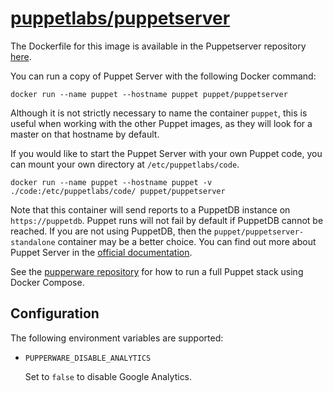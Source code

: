 # [puppetlabs/puppetserver](https://github.com/puppetlabs/puppetserver)

The Dockerfile for this image is available in the Puppetserver repository
[here][1].

You can run a copy of Puppet Server with the following Docker command:

    docker run --name puppet --hostname puppet puppet/puppetserver

Although it is not strictly necessary to name the container `puppet`, this is
useful when working with the other Puppet images, as they will look for a master
on that hostname by default.

If you would like to start the Puppet Server with your own Puppet code, you can
mount your own directory at `/etc/puppetlabs/code`.

    docker run --name puppet --hostname puppet -v ./code:/etc/puppetlabs/code/ puppet/puppetserver

Note that this container will send reports to a PuppetDB instance on
`https://puppetdb`. Puppet runs will not fail by default if PuppetDB cannot be
reached. If you are not using PuppetDB, then the
`puppet/puppetserver-standalone` container may be a better choice. You can find
out more about Puppet Server in the [official documentation][2].

See the [pupperware repository][3] for how to run a full Puppet stack using
Docker Compose.

## Configuration

The following environment variables are supported:

- `PUPPERWARE_DISABLE_ANALYTICS`

  Set to `false` to disable Google Analytics.



[1]: https://github.com/puppetlabs/puppetserver/blob/master/docker/puppetserver/Dockerfile
[2]: https://puppet.com/docs/puppetserver/latest/services_master_puppetserver.html
[3]: https://github.com/puppetlabs/pupperware
